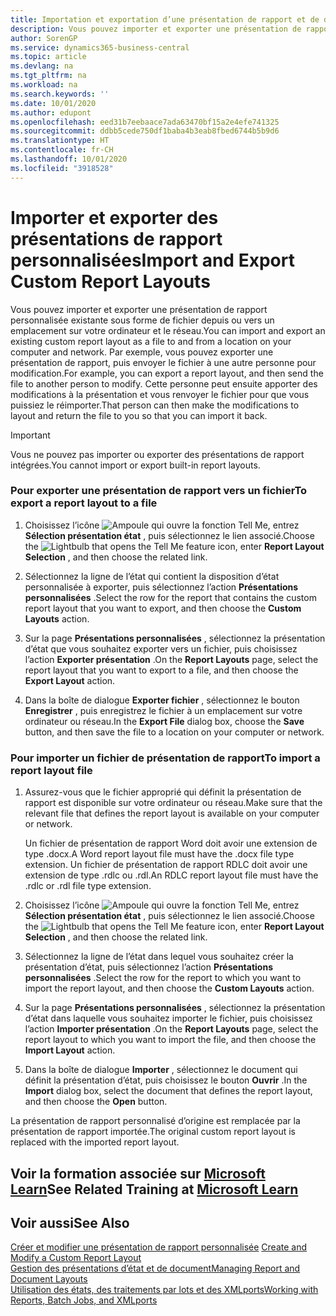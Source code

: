 ```yaml
---
title: Importation et exportation d’une présentation de rapport et de document | Microsoft Docs
description: Vous pouvez importer et exporter une présentation de rapport personnalisée existante sous forme de fichier depuis ou vers un emplacement sur votre ordinateur et le réseau.
author: SorenGP
ms.service: dynamics365-business-central
ms.topic: article
ms.devlang: na
ms.tgt_pltfrm: na
ms.workload: na
ms.search.keywords: ''
ms.date: 10/01/2020
ms.author: edupont
ms.openlocfilehash: eed31b7eebaace7ada63470bf15a2e4efe741325
ms.sourcegitcommit: ddbb5cede750df1baba4b3eab8fbed6744b5b9d6
ms.translationtype: HT
ms.contentlocale: fr-CH
ms.lasthandoff: 10/01/2020
ms.locfileid: "3918528"
---
```

# <a name="import-and-export-custom-report-layouts"></a><span data-ttu-id="8d5de-103">Importer et exporter des présentations de rapport personnalisées</span><span class="sxs-lookup"><span data-stu-id="8d5de-103">Import and Export Custom Report Layouts</span></span>
<span data-ttu-id="8d5de-104">Vous pouvez importer et exporter une présentation de rapport personnalisée existante sous forme de fichier depuis ou vers un emplacement sur votre ordinateur et le réseau.</span><span class="sxs-lookup"><span data-stu-id="8d5de-104">You can import and export an existing custom report layout as a file to and from a location on your computer and network.</span></span> <span data-ttu-id="8d5de-105">Par exemple, vous pouvez exporter une présentation de rapport, puis envoyer le fichier à une autre personne pour modification.</span><span class="sxs-lookup"><span data-stu-id="8d5de-105">For example, you can export a report layout, and then send the file to another person to modify.</span></span> <span data-ttu-id="8d5de-106">Cette personne peut ensuite apporter des modifications à la présentation et vous renvoyer le fichier pour que vous puissiez le réimporter.</span><span class="sxs-lookup"><span data-stu-id="8d5de-106">That person can then make the modifications to layout and return the file to you so that you can import it back.</span></span>  

> [!IMPORTANT]  
>  <span data-ttu-id="8d5de-107">Vous ne pouvez pas importer ou exporter des présentations de rapport intégrées.</span><span class="sxs-lookup"><span data-stu-id="8d5de-107">You cannot import or export built-in report layouts.</span></span>  

### <a name="to-export-a-report-layout-to-a-file"></a><span data-ttu-id="8d5de-108">Pour exporter une présentation de rapport vers un fichier</span><span class="sxs-lookup"><span data-stu-id="8d5de-108">To export a report layout to a file</span></span>  

1.  <span data-ttu-id="8d5de-109">Choisissez l’icône ![Ampoule qui ouvre la fonction Tell Me](media/ui-search/search_small.png "Dites-moi ce que vous voulez faire"), entrez **Sélection présentation état** , puis sélectionnez le lien associé.</span><span class="sxs-lookup"><span data-stu-id="8d5de-109">Choose the ![Lightbulb that opens the Tell Me feature](media/ui-search/search_small.png "Tell me what you want to do") icon, enter **Report Layout Selection** , and then choose the related link.</span></span>  

2.  <span data-ttu-id="8d5de-110">Sélectionnez la ligne de l’état qui contient la disposition d’état personnalisée à exporter, puis sélectionnez l’action **Présentations personnalisées** .</span><span class="sxs-lookup"><span data-stu-id="8d5de-110">Select the row for the report that contains the custom report layout that you want to export, and then choose the **Custom Layouts** action.</span></span>  

3.  <span data-ttu-id="8d5de-111">Sur la page **Présentations personnalisées** , sélectionnez la présentation d’état que vous souhaitez exporter vers un fichier, puis choisissez l’action **Exporter présentation** .</span><span class="sxs-lookup"><span data-stu-id="8d5de-111">On the **Report Layouts** page, select the report layout that you want to export to a file, and then choose the **Export Layout** action.</span></span>  

4.  <span data-ttu-id="8d5de-112">Dans la boîte de dialogue **Exporter fichier** , sélectionnez le bouton **Enregistrer** , puis enregistrez le fichier à un emplacement sur votre ordinateur ou réseau.</span><span class="sxs-lookup"><span data-stu-id="8d5de-112">In the **Export File** dialog box, choose the **Save** button, and then save the file to a location on your computer or network.</span></span>  

### <a name="to-import-a-report-layout-file"></a><span data-ttu-id="8d5de-113">Pour importer un fichier de présentation de rapport</span><span class="sxs-lookup"><span data-stu-id="8d5de-113">To import a report layout file</span></span>  

1.  <span data-ttu-id="8d5de-114">Assurez-vous que le fichier approprié qui définit la présentation de rapport est disponible sur votre ordinateur ou réseau.</span><span class="sxs-lookup"><span data-stu-id="8d5de-114">Make sure that the relevant file that defines the report layout is available on your computer or network.</span></span>  

     <span data-ttu-id="8d5de-115">Un fichier de présentation de rapport Word doit avoir une extension de type .docx.</span><span class="sxs-lookup"><span data-stu-id="8d5de-115">A Word report layout file must have the .docx file type extension.</span></span> <span data-ttu-id="8d5de-116">Un fichier de présentation de rapport RDLC doit avoir une extension de type .rdlc ou .rdl.</span><span class="sxs-lookup"><span data-stu-id="8d5de-116">An RDLC report layout file must have the .rdlc or .rdl file type extension.</span></span>  

2.  <span data-ttu-id="8d5de-117">Choisissez l’icône ![Ampoule qui ouvre la fonction Tell Me](media/ui-search/search_small.png "Dites-moi ce que vous voulez faire"), entrez **Sélection présentation état** , puis sélectionnez le lien associé.</span><span class="sxs-lookup"><span data-stu-id="8d5de-117">Choose the ![Lightbulb that opens the Tell Me feature](media/ui-search/search_small.png "Tell me what you want to do") icon, enter **Report Layout Selection** , and then choose the related link.</span></span>  

3.  <span data-ttu-id="8d5de-118">Sélectionnez la ligne de l’état dans lequel vous souhaitez créer la présentation d’état, puis sélectionnez l’action **Présentations personnalisées** .</span><span class="sxs-lookup"><span data-stu-id="8d5de-118">Select the row for the report to which you want to import the report layout, and then choose the **Custom Layouts** action.</span></span>  

4.  <span data-ttu-id="8d5de-119">Sur la page **Présentations personnalisées** , sélectionnez la présentation d’état dans laquelle vous souhaitez importer le fichier, puis choisissez l’action **Importer présentation** .</span><span class="sxs-lookup"><span data-stu-id="8d5de-119">On the **Report Layouts** page, select the report layout to which you want to import the file, and then choose the **Import Layout** action.</span></span>  

5.  <span data-ttu-id="8d5de-120">Dans la boîte de dialogue **Importer** , sélectionnez le document qui définit la présentation d’état, puis choisissez le bouton **Ouvrir** .</span><span class="sxs-lookup"><span data-stu-id="8d5de-120">In the **Import** dialog box, select the document that defines the report layout, and then choose the **Open** button.</span></span>  

 <span data-ttu-id="8d5de-121">La présentation de rapport personnalisé d’origine est remplacée par la présentation de rapport importée.</span><span class="sxs-lookup"><span data-stu-id="8d5de-121">The original custom report layout is replaced with the imported report layout.</span></span>  

## <a name="see-related-training-at-microsoft-learn"></a><span data-ttu-id="8d5de-122">Voir la formation associée sur [Microsoft Learn](/learn/modules/change-documents-dynamics-365-business-central/index)</span><span class="sxs-lookup"><span data-stu-id="8d5de-122">See Related Training at [Microsoft Learn](/learn/modules/change-documents-dynamics-365-business-central/index)</span></span>

## <a name="see-also"></a><span data-ttu-id="8d5de-123">Voir aussi</span><span class="sxs-lookup"><span data-stu-id="8d5de-123">See Also</span></span>  
 <span data-ttu-id="8d5de-124">[Créer et modifier une présentation de rapport personnalisée](ui-how-create-custom-report-layout.md) </span><span class="sxs-lookup"><span data-stu-id="8d5de-124">[Create and Modify a Custom Report Layout](ui-how-create-custom-report-layout.md) </span></span>  
 [<span data-ttu-id="8d5de-125">Gestion des présentations d’état et de document</span><span class="sxs-lookup"><span data-stu-id="8d5de-125">Managing Report and Document Layouts</span></span>](ui-manage-report-layouts.md)  
 [<span data-ttu-id="8d5de-126">Utilisation des états, des traitements par lots et des XMLports</span><span class="sxs-lookup"><span data-stu-id="8d5de-126">Working with Reports, Batch Jobs, and XMLports</span></span>](ui-work-report.md)    
